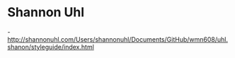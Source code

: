 # Shannon Uhl


-http://shannonuhl.com/Users/shannonuhl/Documents/GitHub/wmn608/uhl.shanon/styleguide/index.html


